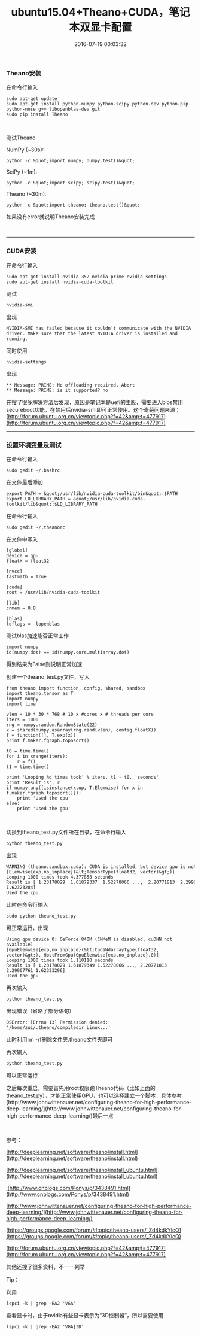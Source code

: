 ﻿---
title: ubuntu15.04+Theano+CUDA，笔记本双显卡配置
id: 8
categories:
  - 技
date: 2016-07-19 00:03:32
tags:
---

### **Theano安装**

在命令行输入

```shell
sudo apt-get update
sudo apt-get install python-numpy python-scipy python-dev python-pip python-nose g++ libopenblas-dev git
sudo pip install Theano
```

&nbsp;

测试Theano

NumPy (~30s):

```shell
python -c &quot;import numpy; numpy.test()&quot;
```

SciPy (~1m):

```shell
python -c &quot;import scipy; scipy.test()&quot;
```

Theano (~30m):

```shell
python -c &quot;import theano; theano.test()&quot;
```

如果没有error就说明Theano安装完成

&nbsp;

* * *

### **CUDA安装**

在命令行输入

```shell
sudo apt-get install nvidia-352 nvidia-prime nvidia-settings
sudo apt-get install nvidia-cuda-toolkit
```

测试

```shell
nvidia-smi
```

出现

```shell
NVIDIA-SMI has failed because it couldn't communicate with the NVIDIA driver. Make sure that the latest NVIDIA driver is installed and running.
```

同时使用

```shell
nvidia-settings
```

出现

```shell
** Message: PRIME: No offloading required. Abort
** Message: PRIME: is it supported? no
```

在搜了很多解决方法后发现，原因是笔记本是uefi的主版，需要进入bios禁用secureboot功能，在禁用后nvidia-smi即可正常使用。这个奇葩问题来源：[http://forum.ubuntu.org.cn/viewtopic.php?f=42&amp;t=477917](http://forum.ubuntu.org.cn/viewtopic.php?f=42&amp;t=477917)

* * *

### **设置环境变量及测试**

在命令行输入

```shell
sudo gedit ~/.bashrc
```

在文件最后添加

```shell
export PATH = &quot;/usr/lib/nvidia-cuda-toolkit/bin&quot;:$PATH
export LD_LIBRARY_PATH = &quot;/usr/lib/nvidia-cuda-toolkit/lib&quot;:$LD_LIBRARY_PATH
```

在命令行输入

```shell
sudo gedit ~/.theanorc
```

在文件中写入

```shell
[global]
device = gpu
floatX = float32

[nvcc]
fastmath = True

[cuda]
root = /usr/lib/nvidia-cuda-toolkit

[lib]
cnmem = 0.8

[blas]
ldflags = -lopenblas
```

测试blas加速能否正常工作

```shell
import numpy 
id(numpy.dot) == id(numpy.core.multiarray.dot) 
```

得到结果为False则说明正常加速

创建一个theano_test.py文件，写入

```pyhon
from theano import function, config, shared, sandbox
import theano.tensor as T
import numpy
import time

vlen = 10 * 30 * 768 # 10 x #cores x # threads per core
iters = 1000
rng = numpy.random.RandomState(22)
x = shared(numpy.asarray(rng.rand(vlen), config.floatX))
f = function([], T.exp(x))
print f.maker.fgraph.toposort()

t0 = time.time()
for i in xrange(iters):
    r = f()
t1 = time.time()

print 'Looping %d times took' % iters, t1 - t0, 'seconds'
print 'Result is', r
if numpy.any([isinstance(x.op, T.Elemwise) for x in f.maker.fgraph.toposort()]):
    print 'Used the cpu'
else:
    print 'Used the gpu'
```

&nbsp;

切换到theano_test.py文件所在目录，在命令行输入

```shell
python theano_test.py
```

出现

```shell
WARNING (theano.sandbox.cuda): CUDA is installed, but device gpu is not available  (error: Unable to get the number of gpus available: unknown error)
[Elemwise{exp,no_inplace}(&lt;TensorType(float32, vector)&gt;)]
Looping 1000 times took 4.377858 seconds
Result is [ 1.23178029  1.61879337  1.52278066 ...,  2.20771813  2.29967761 1.62323284]
Used the cpu
```

<div>

此时在命令行输入

```shell
sudo python theano_test.py
```

</div>
可正常运行，出现
<div>

```shell
Using gpu device 0: GeForce 840M (CNMeM is disabled, cuDNN not available)
[GpuElemwise{exp,no_inplace}(&lt;CudaNdarrayType(float32, vector)&gt;), HostFromGpu(GpuElemwise{exp,no_inplace}.0)]
Looping 1000 times took 1.110110 seconds
Result is [ 1.23178029 1.61879349 1.52278066 ..., 2.20771813 2.29967761 1.62323296]
Used the gpu
```

再次输入

```shell
python theano_test.py
```

出现错误（省略了部分语句）

```shell
OSError: [Errno 13] Permission denied: '/home/zui/.theano/compiledir_Linux...'
```

此时利用rm -rf删除文件夹.theano文件夹即可

再次输入

```shell
python theano_test.py
```

可以正常运行

</div>
之后每次重启，需要首先用root权限跑Theano代码（比如上面的theano_test.py），才能正常使用GPU，也可以选择建立一个脚本，具体参考[http://www.johnwittenauer.net/configuring-theano-for-high-performance-deep-learning/](http://www.johnwittenauer.net/configuring-theano-for-high-performance-deep-learning/)最后一点

&nbsp;

参考：

[http://deeplearning.net/software/theano/install.html](http://deeplearning.net/software/theano/install.html)

[http://deeplearning.net/software/theano/install_ubuntu.html](http://deeplearning.net/software/theano/install_ubuntu.html)

[l](http://deeplearning.net/software/theano/install.html)[http://www.cnblogs.com/Ponys/p/3438491.html](http://www.cnblogs.com/Ponys/p/3438491.html)

[http://www.johnwittenauer.net/configuring-theano-for-high-performance-deep-learning/](http://www.johnwittenauer.net/configuring-theano-for-high-performance-deep-learning/)

[https://groups.google.com/forum/#!topic/theano-users/_Zd4kdkYlcQ](https://groups.google.com/forum/#!topic/theano-users/_Zd4kdkYlcQ)

[http://forum.ubuntu.org.cn/viewtopic.php?f=42&amp;t=477917](http://forum.ubuntu.org.cn/viewtopic.php?f=42&amp;t=477917)

其他还搜了很多资料，不一一列举

Tip：

利用

```shell
lspci -k | grep -EA2 'VGA'
```

查看显卡时，由于nvidia有些显卡表示为“3D控制器”，所以需要使用

```shell
lspci -k | grep -EA2 'VGA|3D'
```
